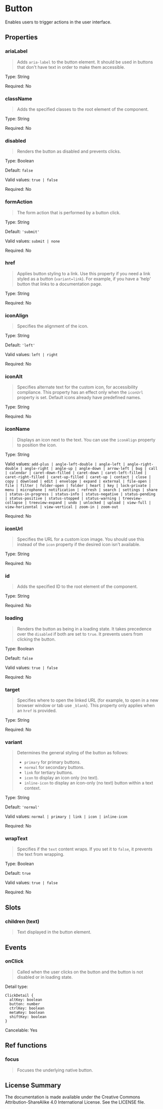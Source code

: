 # Button

Enables users to trigger actions in the user interface.



## Properties



### ariaLabel

> Adds `aria-label` to the button element. It should be used in buttons that don't have text in order to make
> them accessible.

Type: String

Required: No


### className

> Adds the specified classes to the root element of the component.

Type: String

Required: No


### disabled

> Renders the button as disabled and prevents clicks.

Type: Boolean

Default: `false`

Valid values: `true | false`

Required: No


### formAction

> The form action that is performed by a button click.

Type: String

Default: `'submit'`

Valid values: `submit | none`

Required: No


### href

> Applies button styling to a link. Use this property if you need a link styled as a button (`variant=link`).
> For example, if you have a 'help' button that links to a documentation page.

Type: String

Required: No


### iconAlign

> Specifies the alignment of the icon.

Type: String

Default: `'left'`

Valid values: `left | right`

Required: No


### iconAlt

> Specifies alternate text for the custom icon, for accessibility compliance. This property has an effect
> only when the `iconUrl` property is set. Default icons already have predefined names.

Type: String

Required: No


### iconName

> Displays an icon next to the text. You can use the `iconAlign` property to position the icon.

Type: String

Valid values: `add-plus | angle-left-double | angle-left | angle-right-double | angle-right | angle-up | angle-down | arrow-left | bug | call | calendar | caret-down-filled | caret-down | caret-left-filled | caret-right-filled | caret-up-filled | caret-up | contact | close | copy | download | edit | envelope | expand | external | file-open | file | filter | folder-open | folder | heart | key | lock-private | menu | microphone | notification | refresh | search | settings | share | status-in-progress | status-info | status-negative | status-pending | status-positive | status-stopped | status-warning | treeview-collapse | treeview-expand | undo | unlocked | upload | view-full | view-horizontal | view-vertical | zoom-in | zoom-out`

Required: No


### iconUrl

> Specifies the URL for a custom icon image. You should use this instead of the `icon` property if the desired icon isn't available.

Type: String

Required: No


### id

> Adds the specified ID to the root element of the component.

Type: String

Required: No


### loading

> Renders the button as being in a loading state. It takes precedence over the `disabled` if both are set to `true`.
> It prevents users from clicking the button.

Type: Boolean

Default: `false`

Valid values: `true | false`

Required: No


### target

> Specifies where to open the linked URL (for example, to open in a new browser window or tab use `_blank`).
> This property only applies when an `href` is provided.

Type: String

Required: No


### variant

> Determines the general styling of the button as follows:
> * `primary` for primary buttons.
> * `normal` for secondary buttons.
> * `link` for tertiary buttons.
> * `icon` to display an icon only (no text).
> * `inline-icon` to display an icon-only (no text) button within a text context.

Type: String

Default: `'normal'`

Valid values: `normal | primary | link | icon | inline-icon`

Required: No


### wrapText

> Specifies if the `text` content wraps. If you set it to `false`, it prevents the text from wrapping.

Type: Boolean

Default: `true`

Valid values: `true | false`

Required: No





## Slots



### children (text)

> Text displayed in the button element.







## Events



### onClick

> Called when the user clicks on the button and the button is not disabled or in loading state.

Detail type: 
```
ClickDetail {
  altKey: boolean
  button: number
  ctrlKey: boolean
  metaKey: boolean
  shiftKey: boolean
}
```

Cancelable: Yes






## Ref functions



### focus

> Focuses the underlying native button.




## License Summary

The documentation is made available under the Creative Commons Attribution-ShareAlike 4.0 International License. See the LICENSE file.

